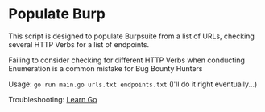 # Populate Burp

This script is designed to populate Burpsuite from a list of URLs, checking several HTTP Verbs for a list of endpoints.  

Failing to consider checking for different HTTP Verbs when conducting Enumeration is a common mistake for Bug Bounty Hunters

Usage: `go run main.go urls.txt endpoints.txt` (I'll do it right eventually...)

Troubleshooting: [Learn Go](https://www.golang-book.com/books/intro)